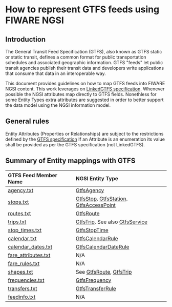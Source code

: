 # How to represent GTFS feeds using FIWARE NGSI

## Introduction

The General Transit Feed Specification (GTFS), also known as GTFS static or
static transit, defines a common format for public transportation schedules and
associated geographic information. GTFS "feeds" let public transit agencies
publish their transit data and developers write applications that consume that
data in an interoperable way.

This document provides guidelines on how to map GTFS feeds into FIWARE NGSI
content. This work leverages on
[LinkedGTFS specification](https://github.com/OpenTransport/linked-gtfs/blob/master/spec.md).
Whenever possible the NGSI attributes map directly to GTFS fields. Nonethless
for some Entity Types extra attributes are suggested in order to better support
the data model using the NGSI information model.

## General rules

Entity Attributes (Properties or Relationships) are subject to the restrictions
defined by the
[GTFS specification](https://developers.google.com/transit/gtfs/reference/#term-definitions)
If an Attribute is an enumeration its value shall be provided as per the GTFS
specification (not LinkedGTFS).

## Summary of Entity mappings with GTFS

| GTFS Feed Member Name                                                                           | NGSI Entity Type                                                                                                         |
| :---------------------------------------------------------------------------------------------- | :----------------------------------------------------------------------------------------------------------------------- |
| [agency.txt](https://developers.google.com/transit/gtfs/reference/#agencytxt)                   | [GtfsAgency](../GtfsAgency/)                                                                                             |
| [stops.txt](https://developers.google.com/transit/gtfs/reference/#stopstxt)                     | [GtfsStop](../GtfsStop/). [GtfsStation](../GtfsStation/). [GtfsAccessPoint](../GtfsAccessPoint/)                         |
| [routes.txt](https://developers.google.com/transit/gtfs/reference/#routestxt)                   | [GtfsRoute](../GtfsRoute/)                                                                                               |
| [trips.txt](https://developers.google.com/transit/gtfs/reference/#tripstxt)                     | [GtfsTrip](../GtfsTrip/). See also [GtfsService](../GtfsService/)                                                        |
| [stop_times.txt](https://developers.google.com/transit/gtfs/reference/#stop_timestxt)           | [GtfsStopTime](../GtfsStopTime/)                                                                                         |
| [calendar.txt](https://developers.google.com/transit/gtfs/reference/#calendartxt)               | [GtfsCalendarRule](../GtfsCalendarRule/)                                                                                 |
| [calendar_dates.txt](https://developers.google.com/transit/gtfs/reference/#calendar_datestxt)   | [GtfsCalendarDateRule](../GtfsCalendarDateRule/)                                                                         |
| [fare_attributes.txt](https://developers.google.com/transit/gtfs/reference/#fare_attributestxt) | N/A                                                                                                                      |
| [fare_rules.txt](https://developers.google.com/transit/gtfs/reference/#fare_rulestxt)           | N/A                                                                                                                      |
| [shapes.txt](https://developers.google.com/transit/gtfs/reference/#shapestxt)                   | See [GtfsRoute](../GtfsRoute/), [GtfsTrip](../GtfsTrip/)                                                                 |
| [frequencies.txt](https://developers.google.com/transit/gtfs/reference/#frequenciestxt)         | [GtfsFrequency](../GtfsFrequency/)                                                                                       |
| [transfers.txt](https://developers.google.com/transit/gtfs/reference/#transferstxt)             | [GtfsTransferRule](../GtfsTransferRule/)                                                                                 |
| [feedinfo.txt](https://developers.google.com/transit/gtfs/reference/#feed_infotxt)              | N/A                                                                                                                      |
